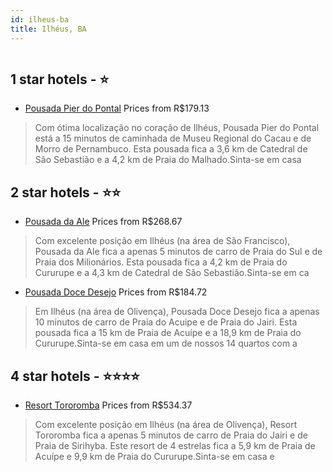 ```yaml
---
id: ilheus-ba
title: Ilhéus, BA
---
```


<center><img src="https://i.travelapi.com/hotels/72000000/71070000/71067200/71067193/ad5da17b_z.jpg" alt="" /></center>


##  1 star hotels - ⭐️

-    [Pousada Pier do Pontal](https://www.hurb.com/br/aud/https://www.hurb.com/br/hotels/ilheus/pousada-pier-do-pontal-HT-KDXR?cmp=18055) Prices from R$179.13
   > Com ótima localização no coração de Ilhéus, Pousada Pier do Pontal está a 15 minutos de caminhada de Museu Regional do Cacau e de Morro de Pernambuco.  Esta pousada fica a 3,6 km de Catedral de São Sebastião e a 4,2 km de Praia do Malhado.Sinta-se em casa

##  2 star hotels - ⭐️⭐️

-    [Pousada da Ale](https://www.hurb.com/br/aud/https://www.hurb.com/br/hotels/ilheus/pousada-da-ale-HT-MIQA?cmp=18055) Prices from R$268.67
   > Com excelente posição em Ilhéus (na área de São Francisco), Pousada da Ale fica a apenas 5 minutos de carro de Praia do Sul e de Praia dos Milionários.  Esta pousada fica a 4,2 km de Praia do Cururupe e a 4,3 km de Catedral de São Sebastião.Sinta-se em ca
-    [Pousada Doce Desejo](https://www.hurb.com/br/aud/https://www.hurb.com/br/hotels/ilheus/pousada-doce-desejo-HT-9N4F?cmp=18055) Prices from R$184.72
   > Em Ilhéus (na área de Olivença), Pousada Doce Desejo fica a apenas 10 minutos de carro de Praia do Acuipe e de Praia do Jairi.  Esta pousada fica a 15 km de Praia de Acuípe e a 18,9 km de Praia do Cururupe.Sinta-se em casa em um de nossos 14 quartos com a

##  4 star hotels - ⭐️⭐️⭐️⭐️

-    [Resort Tororomba](https://www.hurb.com/br/aud/https://www.hurb.com/br/hotels/ilheus/resort-tororomba-HT-6OB6?cmp=18055) Prices from R$534.37
   > Com excelente posição em Ilhéus (na área de Olivença), Resort Tororomba fica a apenas 5 minutos de carro de Praia do Jairi e de Praia de Sirihyba.  Este resort de 4 estrelas fica a 5,9 km de Praia de Acuípe e 9,9 km de Praia do Cururupe.Sinta-se em casa e
